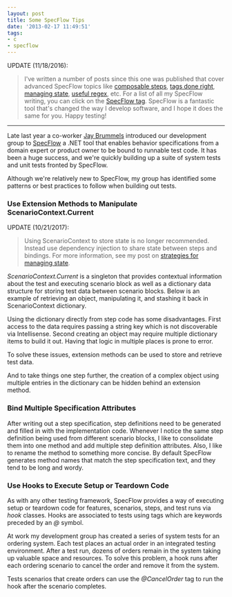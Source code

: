 ```yaml
---
layout: post
title: Some SpecFlow Tips
date: '2013-02-17 11:49:51'
tags:
- c
- specflow
---
```


UPDATE (11/18/2016):

>I've written a number of posts since this one was published that cover advanced SpecFlow topics like [composable steps](/posts/2015/09/refactoring-to-composable-specflow-steps), [tags done right](/posts/2015/10/specflow-tags-done-right), [managing state](/posts/2014/09/strategies-for-managing-state-in-specflow), [useful regex](/posts/2014/10/useful-regex-for-specflow-bindings), etc. For a list of all my SpecFlow writing, you can click on the [SpecFlow tag](/tags/specflow). SpecFlow is a fantastic tool that's changed the way I develop software, and I hope it does the same for you. Happy testing!

<hr />

Late last year a co-worker <a href="https://twitter.com/jaybrummels" target="_blank">Jay Brummels</a> introduced our development group to <a href="http://www.specflow.org/" target="_blank">SpecFlow</a> a .NET tool that enables behavior specifications from a domain expert or product owner to be bound to runnable test code. It has been a huge success, and we're quickly building up a suite of system tests and unit tests fronted by SpecFlow.

Although we're relatively new to SpecFlow, my group has identified some patterns or best practices to follow when building out tests.

<h3>Use Extension Methods to Manipulate ScenarioContext.Current</h3>

UPDATE (10/21/2017):

>Using ScenarioContext to store state is no longer recommended. Instead use dependency injection to share state between steps and bindings. For more information, see my post on [strategies for managing state](/posts/2014/09/strategies-for-managing-state-in-specflow).

<em>ScenarioContext.Current</em> is a singleton that provides contextual information about the test and executing scenario block as well as a dictionary data structure for storing test data between scenario blocks. Below is an example of retrieving an object, manipulating it, and stashing it back in ScenarioContext dictionary.

<script src="https://gist.github.com/joebuschmann/5984a69af58ddd81bc429eaad558480f.js"></script>

Using the dictionary directly from step code has some disadvantages. First access to the data requires passing a string key which is not discoverable via Intellisense. Second creating an object may require multiple dictionary items to build it out. Having that logic in multiple places is prone to error.

To solve these issues, extension methods can be used to store and retrieve test data.

<script src="https://gist.github.com/joebuschmann/a5ef6563d44675d175982d6f10f58b88.js"></script>

<script src="https://gist.github.com/joebuschmann/9e37a43decb505ccad14a0bd3ee18df4.js"></script>

And to take things one step further, the creation of a complex object using multiple entries in the dictionary can be hidden behind an extension method.

<script src="https://gist.github.com/joebuschmann/917023f3f686c9dbd5fc270eb79bfa49.js"></script>

<h3>Bind Multiple Specification Attributes</h3>
After writing out a step specification, step definitions need to be generated and filled in with the implementation code. Whenever I notice the same step definition being used from different scenario blocks, I like to consolidate them into one method and add multiple step definition attributes. Also, I like to rename the method to something more concise. By default SpecFlow generates method names that match the step specification text, and they tend to be long and wordy.

<script src="https://gist.github.com/joebuschmann/d09cf0e7d01ccbe40b02548a3fb9f388.js"></script>

<script src="https://gist.github.com/joebuschmann/8399d007404790a8e61843217367fb85.js"></script>

<h3>Use Hooks to Execute Setup or Teardown Code</h3>
As with any other testing framework, SpecFlow provides a way of executing setup or teardown code for features, scenarios, steps, and test runs via <em>hook</em> classes. Hooks are associated to tests using tags which are keywords preceded by an <em>@</em> symbol.

At work my development group has created a series of system tests for an ordering system. Each test places an actual order in an integrated testing environment. After a test run, dozens of orders remain in the system taking up valuable space and resources. To solve this problem, a hook runs after each ordering scenario to cancel the order and remove it from the system.

<script src="https://gist.github.com/joebuschmann/9f3c4427c2bf7fe0a31dc7f3c0a32574.js"></script>

Tests scenarios that create orders can use the <em>@CancelOrder</em> tag to run the hook after the scenario completes.

<script src="https://gist.github.com/joebuschmann/a35da70cc254c885ba2aeed62bfd8a4d.js"></script>